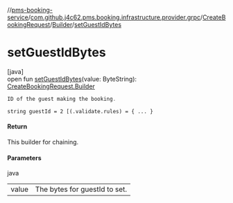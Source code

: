 //[pms-booking-service](../../../../index.md)/[com.github.j4c62.pms.booking.infrastructure.provider.grpc](../../index.md)/[CreateBookingRequest](../index.md)/[Builder](index.md)/[setGuestIdBytes](set-guest-id-bytes.md)

# setGuestIdBytes

[java]\
open fun [setGuestIdBytes](set-guest-id-bytes.md)(value: ByteString): [CreateBookingRequest.Builder](index.md)

```kotlin
ID of the guest making the booking.

```

`string guestId = 2 [(.validate.rules) = { ... }`

#### Return

This builder for chaining.

#### Parameters

java

| | |
|---|---|
| value | The bytes for guestId to set. |